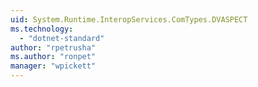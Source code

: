```yaml
---
uid: System.Runtime.InteropServices.ComTypes.DVASPECT
ms.technology: 
  - "dotnet-standard"
author: "rpetrusha"
ms.author: "ronpet"
manager: "wpickett"
---
```

